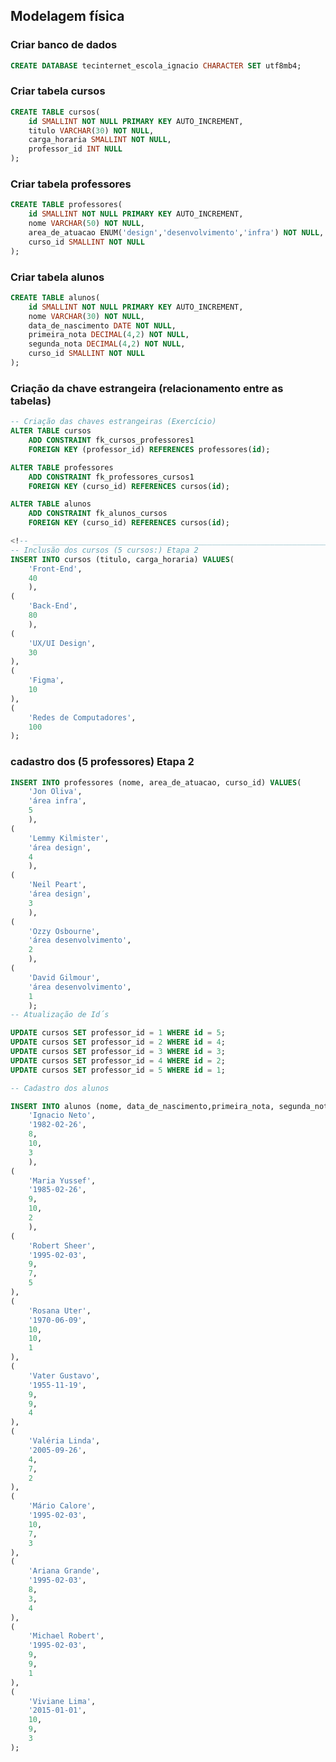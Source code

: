 ## Modelagem física

### Criar banco de dados
```sql
CREATE DATABASE tecinternet_escola_ignacio CHARACTER SET utf8mb4;
```
<!-- ____________________________________________________________________ -->
### Criar tabela cursos
```sql
CREATE TABLE cursos(
    id SMALLINT NOT NULL PRIMARY KEY AUTO_INCREMENT,
    titulo VARCHAR(30) NOT NULL,
    carga_horaria SMALLINT NOT NULL,
    professor_id INT NULL
);
```
<!-- ____________________________________________________________________ -->
### Criar tabela professores
```sql
CREATE TABLE professores(
    id SMALLINT NOT NULL PRIMARY KEY AUTO_INCREMENT,
    nome VARCHAR(50) NOT NULL,
    area_de_atuacao ENUM('design','desenvolvimento','infra') NOT NULL,
    curso_id SMALLINT NOT NULL
);
```
<!-- ____________________________________________________________________ -->
### Criar tabela alunos
```sql
CREATE TABLE alunos(
    id SMALLINT NOT NULL PRIMARY KEY AUTO_INCREMENT,
    nome VARCHAR(30) NOT NULL,
    data_de_nascimento DATE NOT NULL,
    primeira_nota DECIMAL(4,2) NOT NULL,
    segunda_nota DECIMAL(4,2) NOT NULL,
    curso_id SMALLINT NOT NULL
);
```
<!-- ____________________________________________________________________ -->
### Criação da chave estrangeira (relacionamento entre as tabelas)

```sql
-- Criação das chaves estrangeiras (Exercício)
ALTER TABLE cursos 
    ADD CONSTRAINT fk_cursos_professores1
    FOREIGN KEY (professor_id) REFERENCES professores(id);

ALTER TABLE professores 
    ADD CONSTRAINT fk_professores_cursos1
    FOREIGN KEY (curso_id) REFERENCES cursos(id);

ALTER TABLE alunos 
    ADD CONSTRAINT fk_alunos_cursos
    FOREIGN KEY (curso_id) REFERENCES cursos(id);

<!-- ____________________________________________________________________ -->
-- Inclusão dos cursos (5 cursos:) Etapa 2
INSERT INTO cursos (titulo, carga_horaria) VALUES(
    'Front-End',
    40
    ),
(
    'Back-End',
    80
    ),
(
    'UX/UI Design',
    30
),
(
    'Figma',
    10
),
(
    'Redes de Computadores',
    100
);

```
<!-- ____________________________________________________________________ -->
### cadastro dos (5 professores) Etapa 2

```sql
INSERT INTO professores (nome, area_de_atuacao, curso_id) VALUES(
    'Jon Oliva',
    'área infra',
    5
    ),
(
    'Lemmy Kilmister',
    'área design',
    4
    ),
(
    'Neil Peart',
    'área design',
    3
    ),
(
    'Ozzy Osbourne',
    'área desenvolvimento',
    2
    ),
(
    'David Gilmour',
    'área desenvolvimento',
    1
    );
-- Atualização de Id´s

UPDATE cursos SET professor_id = 1 WHERE id = 5;
UPDATE cursos SET professor_id = 2 WHERE id = 4;
UPDATE cursos SET professor_id = 3 WHERE id = 3;
UPDATE cursos SET professor_id = 4 WHERE id = 2;
UPDATE cursos SET professor_id = 5 WHERE id = 1;

-- Cadastro dos alunos

INSERT INTO alunos (nome, data_de_nascimento,primeira_nota, segunda_nota, curso_id) VALUES(
    'Ignacio Neto',
    '1982-02-26',
    8,
    10,
    3
    ),
(
    'Maria Yussef',
    '1985-02-26',
    9,
    10,
    2
    ),
(
    'Robert Sheer',
    '1995-02-03',
    9,
    7,
    5
),
(
    'Rosana Uter',
    '1970-06-09',
    10,
    10,
    1
),
(
    'Vater Gustavo',
    '1955-11-19',
    9,
    9,
    4
),
(
    'Valéria Linda',
    '2005-09-26',
    4,
    7,
    2
),
(
    'Mário Calore',
    '1995-02-03',
    10,
    7,
    3
),
(
    'Ariana Grande',
    '1995-02-03',
    8,
    3,
    4
),
(
    'Michael Robert',
    '1995-02-03',
    9,
    9,
    1
),
(
    'Viviane Lima',
    '2015-01-01',
    10,
    9,
    3
);


```